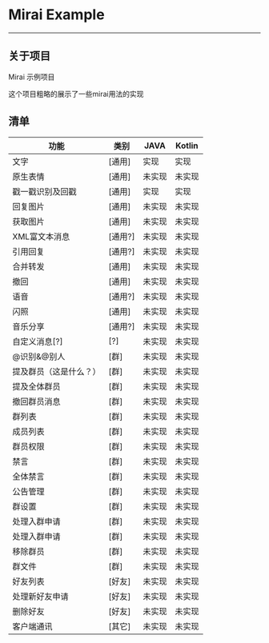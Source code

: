 # Mirai Example

-----

## 关于项目

Mirai 示例项目

这个项目粗略的展示了一些mirai用法的实现

## 清单

| 功能 | 类别|JAVA | Kotlin|
|------|----|---|----|
|文字|[通用]| 实现 |实现|
|原生表情| [通用]|未实现 |未实现|
|戳一戳识别及回戳|[通用]| 实现 |实现|
|回复图片|[通用]| 未实现 |未实现|
|获取图片| [通用]|未实现 |未实现|
|XML富文本消息| [通用?]|未实现 |未实现|
|引用回复| [通用?]|未实现 |未实现|
|合并转发| [通用]|未实现 |未实现|
|撤回| [通用]|未实现 |未实现|
|语音| [通用?]|未实现 |未实现|
|闪照| [通用]|未实现 |未实现|
|音乐分享| [通用?]|未实现 |未实现|
|自定义消息[?]| [?]|未实现 |未实现|
|@识别&@别人|[群]| 未实现 |未实现|
|提及群员（这是什么？）| [群]|未实现 |未实现|
|提及全体群员| [群]|未实现 |未实现|
|撤回群员消息| [群]|未实现 |未实现|
|群列表| [群]|未实现 |未实现|
|成员列表| [群]|未实现 |未实现|
|群员权限| [群]|未实现 |未实现|
|禁言| [群]|未实现 |未实现|
|全体禁言| [群]|未实现 |未实现|
|公告管理| [群]|未实现 |未实现|
|群设置| [群]|未实现 |未实现|
|处理入群申请| [群]|未实现 |未实现|
|处理入群申请| [群]|未实现 |未实现|
|移除群员| [群]|未实现 |未实现|
|群文件| [群]|未实现 |未实现|
|好友列表| [好友]|未实现 |未实现|
|处理新好友申请| [好友]|未实现 |未实现|
|删除好友| [好友]|未实现 |未实现|
|客户端通讯| [其它]|未实现 |未实现|



